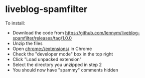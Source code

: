 # liveblog-spamfilter

To install:

* Download the code from https://github.com/lennym/liveblog-spamfilter/releases/tag/1.0.0
* Unzip the files
* Open [chrome://extensions/](chrome://extensions/) in Chrome
* Check the "developer mode" box in the top right
* Click "Load unpacked extension"
* Select the directory you unzipped in step 2
* You should now have "spammy" comments hidden
